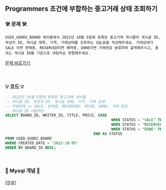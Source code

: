 ## Programmers 조건에 부합하는 중고거래 상태 조회하기

### 🛠️ 문제 🛠️

```
USED_GOODS_BOARD 테이블에서 2022년 10월 5일에 등록된 중고거래 게시물의 게시글 ID, 작성자 ID, 게시글 제목, 가격, 거래상태를 조회하는 SQL문을 작성해주세요. 거래상태가 SALE 이면 판매중, RESERVED이면 예약중, DONE이면 거래완료 분류하여 출력해주시고, 결과는 게시글 ID를 기준으로 내림차순 정렬해주세요.
```

[문제 바로가기](https://school.programmers.co.kr/learn/courses/30/lessons/164672)

<br/>

### 💡 코드 💡

```sql
-- 2022년 10월 5일에 등록된 중고거래 게시물
-- 게시글 ID, 작성자 ID, 게시글 제목, 가격, 거래 상태
-- 거래상태 => SALE: 판매중, RESERVED: 예약중, DONE: 거래 완료
-- 게시글 ID 내림차순
SELECT BOARD_ID, WRITER_ID, TITLE, PRICE, CASE 
                                                WHEN STATUS = "SALE" THEN "판매중"
                                                WHEN STATUS = "RESERVED" THEN "예약중"
                                                WHEN STATUS = "DONE" THEN "거래완료"
                                        END AS STATUS
FROM USED_GOODS_BOARD
WHERE CREATED_DATE = "2022-10-05"
ORDER BY BOARD_ID DESC;
```

<br/>

### 📙 Mysql 개념 📙

[없음]
